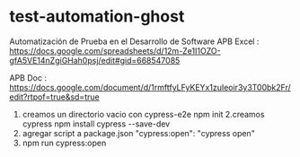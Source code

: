 # test-automation-ghost

Automatización de Prueba en el Desarrollo de Software
APB Excel : https://docs.google.com/spreadsheets/d/12m-Ze1I1OZO-gfA5VE14nZgiGHah0psj/edit#gid=668547085

APB Doc : https://docs.google.com/document/d/1rmftfyLFyKEYx1zuIeoir3y3T00bk2Fr/edit?rtpof=true&sd=true


1. creamos un directorio vacio con cypress-e2e
npm init
2.creamos cypress 
npm install cypress --save-dev
3. agregar script a package.json
"cypress:open": "cypress open"
4. npm run cypress:open

